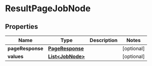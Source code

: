 # ResultPageJobNode

## Properties
Name | Type | Description | Notes
------------ | ------------- | ------------- | -------------
**pageResponse** | [**PageResponse**](PageResponse.md) |  |  [optional]
**values** | [**List&lt;JobNode&gt;**](JobNode.md) |  |  [optional]
